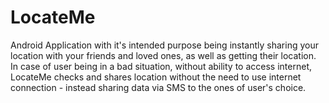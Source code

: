 # LocateMe
Android Application with it's intended purpose being instantly sharing your location with your friends and loved ones, as well as getting their location.
In case of user being in a bad situation, without ability to access internet, LocateMe checks and shares location without the need to use internet connection - instead sharing data via SMS to the ones of user's choice.
